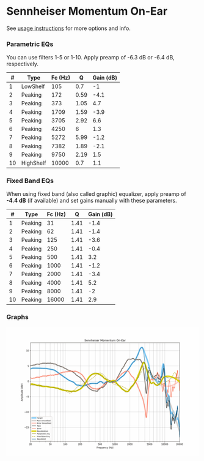 # Sennheiser Momentum On-Ear
See [usage instructions](https://github.com/jaakkopasanen/AutoEq#usage) for more options and info.

### Parametric EQs
You can use filters 1-5 or 1-10. Apply preamp of -6.3 dB or -6.4 dB, respectively.

|   # | Type      |   Fc (Hz) |    Q |   Gain (dB) |
|-----|-----------|-----------|------|-------------|
|   1 | LowShelf  |       105 | 0.7  |        -1   |
|   2 | Peaking   |       172 | 0.59 |        -4.1 |
|   3 | Peaking   |       373 | 1.05 |         4.7 |
|   4 | Peaking   |      1709 | 1.59 |        -3.9 |
|   5 | Peaking   |      3705 | 2.92 |         6.6 |
|   6 | Peaking   |      4250 | 6    |         1.3 |
|   7 | Peaking   |      5272 | 5.99 |        -1.2 |
|   8 | Peaking   |      7382 | 1.89 |        -2.1 |
|   9 | Peaking   |      9750 | 2.19 |         1.5 |
|  10 | HighShelf |     10000 | 0.7  |         1.1 |

### Fixed Band EQs
When using fixed band (also called graphic) equalizer, apply preamp of **-4.4 dB** (if available) and set gains manually with these parameters.

|   # | Type    |   Fc (Hz) |    Q |   Gain (dB) |
|-----|---------|-----------|------|-------------|
|   1 | Peaking |        31 | 1.41 |        -1.4 |
|   2 | Peaking |        62 | 1.41 |        -1.4 |
|   3 | Peaking |       125 | 1.41 |        -3.6 |
|   4 | Peaking |       250 | 1.41 |        -0.4 |
|   5 | Peaking |       500 | 1.41 |         3.2 |
|   6 | Peaking |      1000 | 1.41 |        -1.2 |
|   7 | Peaking |      2000 | 1.41 |        -3.4 |
|   8 | Peaking |      4000 | 1.41 |         5.2 |
|   9 | Peaking |      8000 | 1.41 |        -2   |
|  10 | Peaking |     16000 | 1.41 |         2.9 |

### Graphs
![](./Sennheiser%20Momentum%20On-Ear.png)
